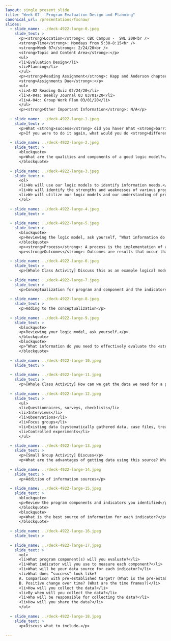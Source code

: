 ```yaml
---
layout: single_present_slide
title: "Week 07 - Program Evaluation Design and Planning"
canonical_url: /presentations/fxcnaw/
slides:
  - slide_name: ../deck-4922-large-0.jpeg
    slide_text: >
      <p><strong>Location</strong>: CBC Campus -  SWL 208<br />
      <strong>Time</strong>: Mondays from 5:30-8:15<br />
      <strong>Week 07</strong>: 2/24/20<br />
      <strong>Topic and Content Area</strong>:</p>
      <ul>
      <li>Evaluation Design</li>
      <li>Planning</li>
      </ul>
      <p><strong>Reading Assignment</strong>: Kapp and Anderson chapters 8-9<br />
      <strong>Assignments Due</strong>:</p>
      <ul>
      <li>A-02 Reading Quiz 02/24/20</li>
      <li>A-04a: Weekly Journal 03 03/01/20</li>
      <li>A-04c: Group Work Plan 03/01/20</li>
      </ul>
      <p><strong>Other Important Information</strong>: N/A</p>
      
  - slide_name: ../deck-4922-large-1.jpeg
    slide_text: >
      <p>What <strong>success</strong> did you have? What <strong>barriers</strong> did you face?</p>
      <p>If you were to do it again, what would you do <strong>differently</strong>? Why?</p>
      
  - slide_name: ../deck-4922-large-2.jpeg
    slide_text: >
      <blockquote>
      <p>What are the qualities and components of a good logic model?</p>
      </blockquote>
      
  - slide_name: ../deck-4922-large-3.jpeg
    slide_text: >
      <ol>
      <li>We will use our logic models to identify information needs.</li>
      <li>We will identify the strengths and weaknesses of various program evaluation design models.</li>
      <li>We will utilize our logic models and our understanding of program evaluation design models to develop our evaluation plans.</li>
      </ol>
      
  - slide_name: ../deck-4922-large-4.jpeg
    slide_text: >
      
  - slide_name: ../deck-4922-large-5.jpeg
    slide_text: >
      <blockquote>
      <p>Reviewing the logic model, ask yourself, “What information do we need to effectively evaluate the processes and outcomes of the program?”</p>
      </blockquote>
      <p><strong>Process</strong>: A process is the implementation of a key component of the program. In the Kellogg logic model, processes are described as activities and quantified as outputs.</p>
      <p><strong>Outcomes</strong>: Outcomes are results that occur that are directly linked to program processes.</p>
      
  - slide_name: ../deck-4922-large-6.jpeg
    slide_text: >
      <p>[Whole Class Activity] Discuss this as an example logical model. Review how it would be created, the details within it, and how it helps in determining the evaluative process</p>
      
  - slide_name: ../deck-4922-large-7.jpeg
    slide_text: >
      <p>Conceptualization for program and component and the indicators that we can track.</p>
      
  - slide_name: ../deck-4922-large-8.jpeg
    slide_text: >
      <p>Adding to the conceptualization</p>
      
  - slide_name: ../deck-4922-large-9.jpeg
    slide_text: >
      <blockquote>
      <p>Reviewing your logic model, ask yourself…</p>
      </blockquote>
      <blockquote>
      <p>“What information do you need to effectively evaluate the <strong>processes</strong> and <strong>outcomes</strong> of the program?”</p>
      </blockquote>
      
  - slide_name: ../deck-4922-large-10.jpeg
    slide_text: >
      
  - slide_name: ../deck-4922-large-11.jpeg
    slide_text: >
      <p>[Whole Class Activity] How can we get the data we need for a program evaluation?</p>
      
  - slide_name: ../deck-4922-large-12.jpeg
    slide_text: >
      <ul>
      <li>Questionnaires, surveys, checklists</li>
      <li>Interviews</li>
      <li>Observations</li>
      <li>Focus groups</li>
      <li>Existing data (systematically gathered data, case files, treatment documentation, etc.)</li>
      <li>Controlled experiments</li>
      </ul>
      
  - slide_name: ../deck-4922-large-13.jpeg
    slide_text: >
      <p>[Small Group Activity] Discuss</p>
      <p>What are the advantages of getting data using this source? What are the disadvantages?</p>
      
  - slide_name: ../deck-4922-large-14.jpeg
    slide_text: >
      <p>Addition of information sources</p>
      
  - slide_name: ../deck-4922-large-15.jpeg
    slide_text: >
      <blockquote>
      <p>Review the program components and indicators you identified</p>
      </blockquote>
      <blockquote>
      <p>What is the best source of information for each indicator?</p>
      </blockquote>
      
  - slide_name: ../deck-4922-large-16.jpeg
    slide_text: >
      
  - slide_name: ../deck-4922-large-17.jpeg
    slide_text: >
      <ol>
      <li>What program component(s) will you evaluate?</li>
      <li>What indicator will you use to measure each component?</li>
      <li>What will be your data source for each indicator?</li>
      <li>What does “success” look like?
      A. Comparison with pre-established target? (What is the pre-established target?)
      B. Positive change over time? (What are the time frames?)</li>
      <li>How will you collect the data?</li>
      <li>By when will you collect the data?</li>
      <li>Who will be responsible for collecting the data?</li>
      <li>How will you share the data?</li>
      </ol>
      
  - slide_name: ../deck-4922-large-18.jpeg
    slide_text: >
      <p>Discuss what to include…</p>
      
---
```

